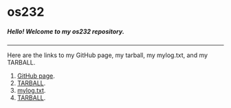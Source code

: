# **os232**

##### Hello! Welcome to my os232 repository.
---

Here are the links to my GitHub page, my tarball, my mylog.txt, and my TARBALL.
1. [GitHub page](https://iqzaardiansyah.github.io/os232/).
2. [TARBALL](https://os.vlsm.org/Log/iqzaardiansyah.tar.bz2.txt).
3. [mylog.txt](https://github.com/iqzaardiansyah/os232/blob/main/TXT/mylog.txt).
4. [TARBALL](https://os.vlsm.org/Log/iqzaardiansyah.tar.bz2.txt).

